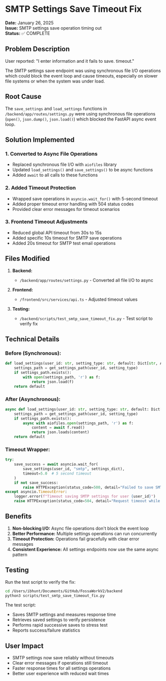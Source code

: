# SMTP Settings Save Timeout Fix

**Date:** January 26, 2025  
**Issue:** SMTP settings save operation timing out  
**Status:** ✅ COMPLETE

## Problem Description

User reported: "I enter information and it fails to save. timeout."

The SMTP settings save endpoint was using synchronous file I/O operations which could block the event loop and cause timeouts, especially on slower file systems or when the system was under load.

## Root Cause

The `save_settings` and `load_settings` functions in `/backend/app/routes/settings.py` were using synchronous file operations (`open()`, `json.dump()`, `json.load()`) which blocked the FastAPI async event loop.

## Solution Implemented

### 1. Converted to Async File Operations

- Replaced synchronous file I/O with `aiofiles` library
- Updated `load_settings()` and `save_settings()` to be async functions
- Added `await` to all calls to these functions

### 2. Added Timeout Protection

- Wrapped save operations in `asyncio.wait_for()` with 5-second timeout
- Added proper timeout error handling with 504 status codes
- Provided clear error messages for timeout scenarios

### 3. Frontend Timeout Adjustments

- Reduced global API timeout from 30s to 15s
- Added specific 10s timeout for SMTP save operations
- Added 20s timeout for SMTP test email operations

## Files Modified

1. **Backend:**
   - `/backend/app/routes/settings.py` - Converted all file I/O to async

2. **Frontend:**
   - `/frontend/src/services/api.ts` - Adjusted timeout values

3. **Testing:**
   - `/backend/scripts/test_smtp_save_timeout_fix.py` - Test script to verify fix

## Technical Details

### Before (Synchronous):
```python
def load_settings(user_id: str, setting_type: str, default: Dict[str, Any]) -> Dict[str, Any]:
    settings_path = get_settings_path(user_id, setting_type)
    if settings_path.exists():
        with open(settings_path, 'r') as f:
            return json.load(f)
    return default
```

### After (Asynchronous):
```python
async def load_settings(user_id: str, setting_type: str, default: Dict[str, Any]) -> Dict[str, Any]:
    settings_path = get_settings_path(user_id, setting_type)
    if settings_path.exists():
        async with aiofiles.open(settings_path, 'r') as f:
            content = await f.read()
            return json.loads(content)
    return default
```

### Timeout Wrapper:
```python
try:
    save_success = await asyncio.wait_for(
        save_settings(user_id, "smtp", settings_dict),
        timeout=5.0  # 5 second timeout
    )
    if not save_success:
        raise HTTPException(status_code=500, detail="Failed to save SMTP settings")
except asyncio.TimeoutError:
    logger.error(f"Timeout saving SMTP settings for user {user_id}")
    raise HTTPException(status_code=504, detail="Request timeout while saving settings")
```

## Benefits

1. **Non-blocking I/O:** Async file operations don't block the event loop
2. **Better Performance:** Multiple settings operations can run concurrently
3. **Timeout Protection:** Operations fail gracefully with clear error messages
4. **Consistent Experience:** All settings endpoints now use the same async pattern

## Testing

Run the test script to verify the fix:
```bash
cd /Users/ibhunt/Documents/GitHub/FossaWorkV2/backend
python3 scripts/test_smtp_save_timeout_fix.py
```

The test script:
- Saves SMTP settings and measures response time
- Retrieves saved settings to verify persistence
- Performs rapid successive saves to stress test
- Reports success/failure statistics

## User Impact

- SMTP settings now save reliably without timeouts
- Clear error messages if operations still timeout
- Faster response times for all settings operations
- Better user experience with reduced wait times